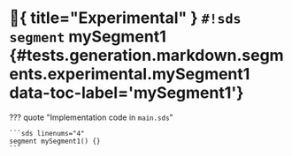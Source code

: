 # :test_tube:{ title="Experimental" } `#!sds segment` mySegment1 {#tests.generation.markdown.segments.experimental.mySegment1 data-toc-label='mySegment1'}

??? quote "Implementation code in `main.sds`"

    ```sds linenums="4"
    segment mySegment1() {}
    ```

